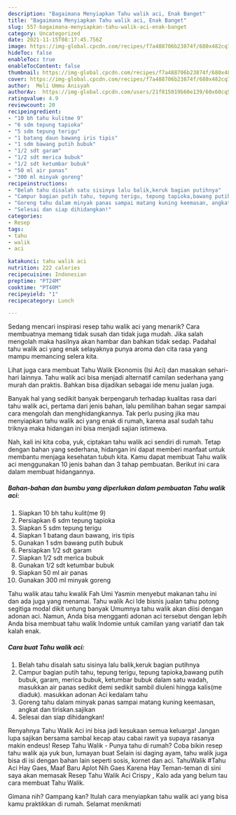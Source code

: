 ```yaml
---
description: "Bagaimana Menyiapkan Tahu walik aci, Enak Banget"
title: "Bagaimana Menyiapkan Tahu walik aci, Enak Banget"
slug: 557-bagaimana-menyiapkan-tahu-walik-aci-enak-banget
category: Uncategorized
date: 2021-11-15T08:17:45.756Z
image: https://img-global.cpcdn.com/recipes/f7a488706b23874f/680x482cq70/tahu-walik-aci-foto-resep-utama.jpg
hideToc: false
enableToc: true
enableTocContent: false
thumbnail: https://img-global.cpcdn.com/recipes/f7a488706b23874f/680x482cq70/tahu-walik-aci-foto-resep-utama.jpg
cover: https://img-global.cpcdn.com/recipes/f7a488706b23874f/680x482cq70/tahu-walik-aci-foto-resep-utama.jpg
author:  Meli Ummu Anisyah
authorAv:  https://img-global.cpcdn.com/users/21f815019b60e139/60x60cq50/avatar.jpg
ratingvalue: 4.9
reviewcount: 20
recipeingredient:
- "10 bh tahu kulitme 9"
- "6 sdm tepung tapioka"
- "5 sdm tepung terigu"
- "1 batang daun bawang iris tipis"
- "1 sdm bawang putih bubuk"
- "1/2 sdt garam"
- "1/2 sdt merica bubuk"
- "1/2 sdt ketumbar bubuk"
- "50 ml air panas"
- "300 ml minyak goreng"
recipeinstructions:
- "Belah tahu disalah satu sisinya lalu balik,keruk bagian putihnya"
- "Campur bagian putih tahu, tepung terigu, tepung tapioka,bawang putih bubuk, garam, merica bubuk, ketumbar bubuk dalam satu wadah, masukkan air panas sedikit demi sedikit sambil diuleni hingga kalis(me diaduk). masukkan adonan Aci kedalam tahu"
- "Goreng tahu dalam minyak panas sampai matang kuning keemasan, angkat dan tiriskan.sajikan"
- "Selesai dan siap dihidangkan!"
categories:
- Resep
tags:
- tahu
- walik
- aci

katakunci: tahu walik aci 
nutrition: 222 calories
recipecuisine: Indonesian
preptime: "PT24M"
cooktime: "PT40M"
recipeyield: "1"
recipecategory: Lunch

---
```



Sedang mencari inspirasi resep tahu walik aci yang menarik? Cara membuatnya memang tidak susah dan tidak juga mudah. Jika salah mengolah maka hasilnya akan hambar dan bahkan tidak sedap. Padahal tahu walik aci yang enak selayaknya punya aroma dan cita rasa yang mampu memancing selera kita.


Lihat juga cara membuat Tahu Walik Ekonomis (Isi Aci) dan masakan sehari-hari lainnya. Tahu walik aci bisa menjadi alternatif camilan sederhana yang murah dan praktis. Bahkan bisa dijadikan sebagai ide menu jualan juga.

Banyak hal yang sedikit banyak berpengaruh terhadap kualitas rasa dari tahu walik aci, pertama dari jenis bahan, lalu pemilihan bahan segar sampai cara mengolah dan menghidangkannya. Tak perlu pusing jika mau menyiapkan tahu walik aci yang enak di rumah, karena asal sudah tahu triknya maka hidangan ini bisa menjadi sajian istimewa.


Nah, kali ini kita coba, yuk, ciptakan tahu walik aci sendiri di rumah. Tetap dengan bahan yang sederhana, hidangan ini dapat memberi manfaat untuk membantu menjaga kesehatan tubuh kita. Kamu dapat membuat Tahu walik aci menggunakan 10 jenis bahan dan 3 tahap pembuatan. Berikut ini cara dalam membuat hidangannya.

<!--inarticleads1-->

##### Bahan-bahan dan bumbu yang diperlukan dalam pembuatan Tahu walik aci:

1. Siapkan 10 bh tahu kulit(me 9)
1. Persiapkan 6 sdm tepung tapioka
1. Siapkan 5 sdm tepung terigu
1. Siapkan 1 batang daun bawang, iris tipis
1. Gunakan 1 sdm bawang putih bubuk
1. Persiapkan 1/2 sdt garam
1. Siapkan 1/2 sdt merica bubuk
1. Gunakan 1/2 sdt ketumbar bubuk
1. Siapkan 50 ml air panas
1. Gunakan 300 ml minyak goreng


Tahu walik atau tahu kwalik Fah Umi Yasmin menyebut makanan tahu ini dan ada juga yang menamai. Tahu walik Aci Ide bisnis jualan tahu potong segitiga modal dikit untung banyak Umumnya tahu walik akan diisi dengan adonan aci. Namun, Anda bisa mengganti adonan aci tersebut dengan lebih Anda bisa membuat tahu walik Indomie untuk camilan yang variatif dan tak kalah enak. 

<!--inarticleads2-->

##### Cara buat Tahu walik aci:

1. Belah tahu disalah satu sisinya lalu balik,keruk bagian putihnya
1. Campur bagian putih tahu, tepung terigu, tepung tapioka,bawang putih bubuk, garam, merica bubuk, ketumbar bubuk dalam satu wadah, masukkan air panas sedikit demi sedikit sambil diuleni hingga kalis(me diaduk). masukkan adonan Aci kedalam tahu
1. Goreng tahu dalam minyak panas sampai matang kuning keemasan, angkat dan tiriskan.sajikan
1. Selesai dan siap dihidangkan!

Renyahnya Tahu Walik Aci ini bisa jadi kesukaan semua keluarga! Jangan lupa sajikan bersama sambal kecap atau cabai rawit ya supaya rasanya makin endeus! Resep Tahu Walik - Punya tahu di rumah? Coba bikin resep tahu walik aja yuk bun, lumayan buat Selain isi daging ayam, tahu walik juga bisa di isi dengan bahan lain seperti sosis, kornet dan aci. TahuWalik #Tahu Aci Hay Gaes, Maaf Baru Aplot Nih Gaes Karena Hay Teman-teman di sini saya akan memasak Resep Tahu Walik Aci Crispy , Kalo ada yang belum tau cara membuat Tahu Walik. 

Gimana nih? Gampang kan? Itulah cara menyiapkan tahu walik aci yang bisa kamu praktikkan di rumah. Selamat menikmati
